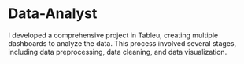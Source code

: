 # Data-Analyst
I developed a comprehensive project in Tableu, creating multiple dashboards to analyze the data. This process involved several stages, including data preprocessing, data cleaning, and data visualization.
